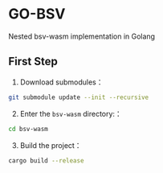 # GO-BSV

Nested bsv-wasm implementation in Golang

## First Step

1. Download submodules：
```sh
git submodule update --init --recursive
```

2. Enter the `bsv-wasm` directory:：
```sh
cd bsv-wasm
```

3. Build the project：
```sh
cargo build --release
```
